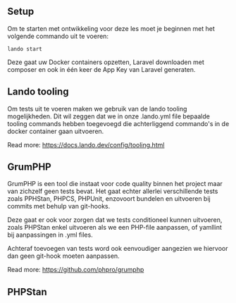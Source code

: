 ## Setup

Om te starten met ontwikkeling voor deze les moet je beginnen met het volgende commando uit te voeren:
```
lando start
```
Deze gaat uw Docker containers opzetten, Laravel downloaden met composer en ook in één keer de App Key van Laravel generaten.

## Lando tooling
Om tests uit te voeren maken we gebruik van de lando tooling mogelijkheden.
Dit wil zeggen dat we in onze .lando.yml file bepaalde tooling commands hebben toegevoegd die achterliggend commando's in de docker container gaan uitvoeren.

Read more: https://docs.lando.dev/config/tooling.html

## GrumPHP
GrumPHP is een tool die instaat voor code quality binnen het project maar van zichzelf geen tests bevat.
Het gaat echter allerlei verschillende tests zoals PPHStan, PHPCS, PHPUnit, enzovoort bundelen en uitvoeren bij commits met behulp van git-hooks.

Deze gaat er ook voor zorgen dat we tests conditioneel kunnen uitvoeren, zoals PHPStan enkel uitvoeren als we een PHP-file aanpassen,
of yamllint bij aanpassingen in .yml files.

Achteraf toevoegen van tests word ook eenvoudiger aangezien we hiervoor dan geen git-hook moeten aanpassen.

Read more: https://github.com/phpro/grumphp

## PHPStan

